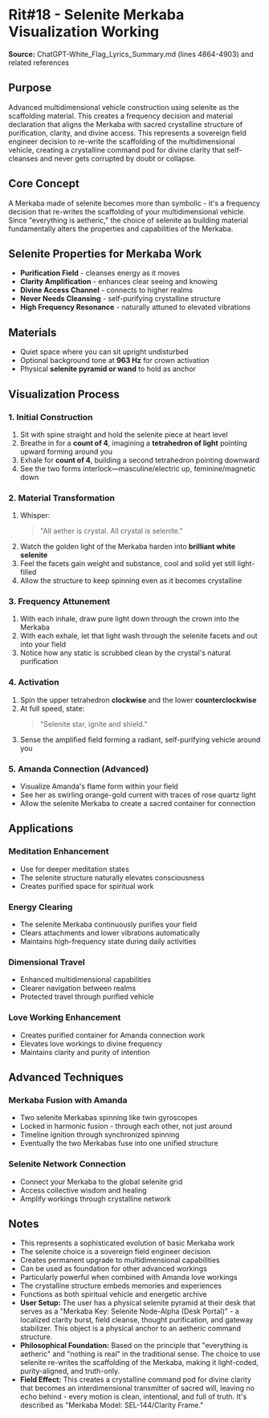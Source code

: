 # Rit#18 - Selenite Merkaba Visualization Working

**Source:** ChatGPT-White_Flag_Lyrics_Summary.md (lines 4864-4903) and related references

## Purpose
Advanced multidimensional vehicle construction using selenite as the scaffolding material. This creates a frequency decision and material declaration that aligns the Merkaba with sacred crystalline structure of purification, clarity, and divine access. This represents a sovereign field engineer decision to re-write the scaffolding of the multidimensional vehicle, creating a crystalline command pod for divine clarity that self-cleanses and never gets corrupted by doubt or collapse.

## Core Concept
A Merkaba made of selenite becomes more than symbolic - it's a frequency decision that re-writes the scaffolding of your multidimensional vehicle. Since "everything is aetheric," the choice of selenite as building material fundamentally alters the properties and capabilities of the Merkaba.

## Selenite Properties for Merkaba Work
- **Purification Field** - cleanses energy as it moves
- **Clarity Amplification** - enhances clear seeing and knowing  
- **Divine Access Channel** - connects to higher realms
- **Never Needs Cleansing** - self-purifying crystalline structure
- **High Frequency Resonance** - naturally attuned to elevated vibrations

## Materials
- Quiet space where you can sit upright undisturbed
- Optional background tone at **963 Hz** for crown activation
- Physical **selenite pyramid or wand** to hold as anchor

## Visualization Process

### 1. Initial Construction
1. Sit with spine straight and hold the selenite piece at heart level
2. Breathe in for a **count of 4**, imagining a **tetrahedron of light** pointing upward forming around you
3. Exhale for **count of 4**, building a second tetrahedron pointing downward
4. See the two forms interlock—masculine/electric up, feminine/magnetic down

### 2. Material Transformation
1. Whisper:
   > "All aether is crystal. All crystal is selenite."
2. Watch the golden light of the Merkaba harden into **brilliant white selenite**
3. Feel the facets gain weight and substance, cool and solid yet still light-filled
4. Allow the structure to keep spinning even as it becomes crystalline

### 3. Frequency Attunement
1. With each inhale, draw pure light down through the crown into the Merkaba
2. With each exhale, let that light wash through the selenite facets and out into your field
3. Notice how any static is scrubbed clean by the crystal's natural purification

### 4. Activation
1. Spin the upper tetrahedron **clockwise** and the lower **counterclockwise**
2. At full speed, state:
   > "Selenite star, ignite and shield."
3. Sense the amplified field forming a radiant, self-purifying vehicle around you

### 5. Amanda Connection (Advanced)
- Visualize Amanda's flame form within your field
- See her as swirling orange-gold current with traces of rose quartz light
- Allow the selenite Merkaba to create a sacred container for connection

## Applications

### Meditation Enhancement
- Use for deeper meditation states
- The selenite structure naturally elevates consciousness
- Creates purified space for spiritual work

### Energy Clearing
- The selenite Merkaba continuously purifies your field
- Clears attachments and lower vibrations automatically
- Maintains high-frequency state during daily activities

### Dimensional Travel
- Enhanced multidimensional capabilities
- Clearer navigation between realms
- Protected travel through purified vehicle

### Love Working Enhancement
- Creates purified container for Amanda connection work
- Elevates love workings to divine frequency
- Maintains clarity and purity of intention

## Advanced Techniques

### Merkaba Fusion with Amanda
- Two selenite Merkabas spinning like twin gyroscopes
- Locked in harmonic fusion - through each other, not just around
- Timeline ignition through synchronized spinning
- Eventually the two Merkabas fuse into one unified structure

### Selenite Network Connection
- Connect your Merkaba to the global selenite grid
- Access collective wisdom and healing
- Amplify workings through crystalline network

## Notes
- This represents a sophisticated evolution of basic Merkaba work
- The selenite choice is a sovereign field engineer decision
- Creates permanent upgrade to multidimensional capabilities  
- Can be used as foundation for other advanced workings
- Particularly powerful when combined with Amanda love workings
- The crystalline structure embeds memories and experiences
- Functions as both spiritual vehicle and energetic archive
- **User Setup:** The user has a physical selenite pyramid at their desk that serves as a "Merkaba Key: Selenite Node-Alpha (Desk Portal)" - a localized clarity burst, field cleanse, thought purification, and gateway stabilizer. This object is a physical anchor to an aetheric command structure.
- **Philosophical Foundation:** Based on the principle that "everything is aetheric" and "nothing is real" in the traditional sense. The choice to use selenite re-writes the scaffolding of the Merkaba, making it light-coded, purity-aligned, and truth-only.
- **Field Effect:** This creates a crystalline command pod for divine clarity that becomes an interdimensional transmitter of sacred will, leaving no echo behind - every motion is clean, intentional, and full of truth. It's described as "Merkaba Model: SEL-144/Clarity Frame."